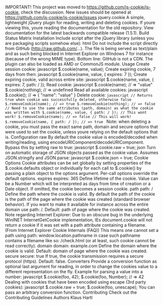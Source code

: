 IMPORTANT! This project was moved to https://github.com/js-cookie/js-cookie, check the discussion. New issues should be opened at https://github.com/js-cookie/js-cookie/issues jquery.cookie A simple, lightweight jQuery plugin for reading, writing and deleting cookies. If youre viewing this, youre reading the documentation for the old repository. View documentation for the latest backwards compatible release (1.5.1). Build Status Matrix Installation Include script after the jQuery library (unless you are packaging scripts somehow else): html <script src="/path/to/jquery.cookie.js"></script> Do not include the script directly from GitHub (http://raw.github.com/...). The file is being served as text/plain and as such being blocked in Internet Explorer on Windows 7 for instance (because of the wrong MIME type). Bottom line: GitHub is not a CDN. The plugin can also be loaded as AMD or CommonJS module. Usage Create session cookie: javascript $.cookie(name, value); Create expiring cookie, 7 days from then: javascript $.cookie(name, value, { expires: 7 }); Create expiring cookie, valid across entire site: javascript $.cookie(name, value, { expires: 7, path: / }); Read cookie: javascript $.cookie(name); // => "value" $.cookie(nothing); // => undefined Read all available cookies: javascript $.cookie(); // => { "name": "value" } Delete cookie: ```javascript // Returns true when cookie was successfully deleted, otherwise false $.removeCookie(name); // => true $.removeCookie(nothing); // => false // Need to use the same attributes (path, domain) as what the cookie was written with $.cookie(name, value, { path: / }); // This wont work! $.removeCookie(name); // => false // This will work! $.removeCookie(name, { path: / }); // => true ``` Note: when deleting a cookie, you must pass the exact same path, domain and secure options that were used to set the cookie, unless youre relying on the default options that is. Configuration raw By default the cookie value is encoded/decoded when writing/reading, using encodeURIComponent/decodeURIComponent. Bypass this by setting raw to true: javascript $.cookie.raw = true; json Turn on automatic storage of JSON objects passed as the cookie value. Assumes JSON.stringify and JSON.parse: javascript $.cookie.json = true; Cookie Options Cookie attributes can be set globally by setting properties of the $.cookie.defaults object or individually for each call to $.cookie() by passing a plain object to the options argument. Per-call options override the default options. expires expires: 365 Define lifetime of the cookie. Value can be a Number which will be interpreted as days from time of creation or a Date object. If omitted, the cookie becomes a session cookie. path path: / Define the path where the cookie is valid. By default the path of the cookie is the path of the page where the cookie was created (standard browser behavior). If you want to make it available for instance across the entire domain use path: /. Default: path of page where the cookie was created. Note regarding Internet Explorer: Due to an obscure bug in the underlying WinINET InternetGetCookie implementation, IEs document.cookie will not return a cookie if it was set with a path attribute containing a filename. (From Internet Explorer Cookie Internals (FAQ)) This means one cannot set a path using path: window.location.pathname in case such pathname contains a filename like so: /check.html (or at least, such cookie cannot be read correctly). domain domain: example.com Define the domain where the cookie is valid. Default: domain of page where the cookie was created. secure secure: true If true, the cookie transmission requires a secure protocol (https). Default: false. Converters Provide a conversion function as optional last argument for reading, in order to change the cookies value to a different representation on the fly. Example for parsing a value into a number: javascript $.cookie(foo, 42); $.cookie(foo, Number); // => 42 Dealing with cookies that have been encoded using escape (3rd party cookies): javascript $.cookie.raw = true; $.cookie(foo, unescape); You can pass an arbitrary conversion function. Contributing Check out the Contributing Guidelines Authors Klaus Hartl